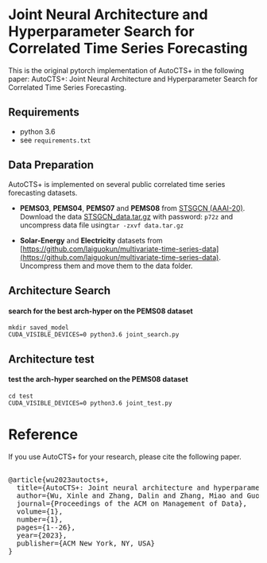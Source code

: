 # Joint Neural Architecture and Hyperparameter Search for Correlated Time Series Forecasting

This is the original pytorch implementation of AutoCTS+ in the following paper: AutoCTS+: Joint Neural Architecture and Hyperparameter Search for Correlated Time Series Forecasting.

## Requirements
- python 3.6
- see `requirements.txt`
## Data Preparation
AutoCTS+ is implemented on several public correlated time series forecasting datasets.

- **PEMS03**, **PEMS04**, **PEMS07** and **PEMS08** from [STSGCN (AAAI-20)](https://github.com/Davidham3/STSGCN).
Download the data [STSGCN_data.tar.gz](https://pan.baidu.com/s/1ZPIiOM__r1TRlmY4YGlolw) with password: `p72z` and uncompress data file using`tar -zxvf data.tar.gz`

- **Solar-Energy** and **Electricity** datasets from [https://github.com/laiguokun/multivariate-time-series-data](https://github.com/laiguokun/multivariate-time-series-data). Uncompress them and move them to the data folder.


## Architecture Search
#### search for the best arch-hyper on the PEMS08 dataset
```
mkdir saved_model
CUDA_VISIBLE_DEVICES=0 python3.6 joint_search.py
```
## Architecture test
#### test the arch-hyper searched on the PEMS08 dataset
```
cd test
CUDA_VISIBLE_DEVICES=0 python3.6 joint_test.py
```

# Reference

If you use AutoCTS+ for your research, please cite the following paper. 
<pre>     
@article{wu2023autocts+,
  title={AutoCTS+: Joint neural architecture and hyperparameter search for correlated time series forecasting},
  author={Wu, Xinle and Zhang, Dalin and Zhang, Miao and Guo, Chenjuan and Yang, Bin and Jensen, Christian S},
  journal={Proceedings of the ACM on Management of Data},
  volume={1},
  number={1},
  pages={1--26},
  year={2023},
  publisher={ACM New York, NY, USA}
}
</pre>   
